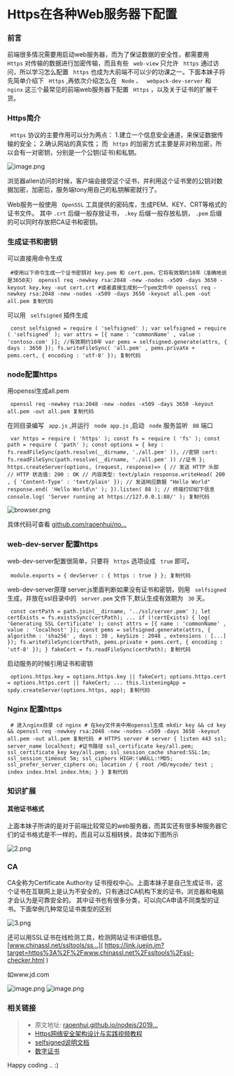 # Https在各种Web服务器下配置 #

### 前言 ###

前端很多情况需要用启动web服务器，而为了保证数据的安全性，都需要用 ` Https` 对传输的数据进行加密传输，而且有些 ` web-view` 只允许 ` https` 通过访问，所以学习怎么配置 ` https` 也成为大前端不可以少的功课之一。下面本妹子将先简单介绍下 ` Https` ,再依次介绍怎么在 ` Node` 、 ` webpack-dev-server` 和 ` nginx` 这三个最常见的前端web服务器下配置 ` Https` ，以及关于证书的扩展干货。

### Https简介 ###

` Https` 协议的主要作用可以分为两点： 1.建立一个信息安全通道，来保证数据传输的安全； 2.确认网站的真实性； 而 ` https` 的加密方式主要是非对称加密，所以会有一对密钥，分别是一个公钥(证书)和私钥。

![image.png](https://user-gold-cdn.xitu.io/2019/6/5/16b23380480f170d?imageView2/0/w/1280/h/960/ignore-error/1)

浏览器allen访问的时候，客户端会接受这个证书，并利用这个证书里的公钥对数据加密，加密后，服务端tony用自己的私钥解密就行了。

Web服务一般使用 ` OpenSSL` 工具提供的密码库，生成PEM、KEY、CRT等格式的证书文件。 其中 `.crt` 后缀一般存放证书， `.key` 后缀一般存放私钥， `.pem` 后缀的可以同时存放把CA证书和密钥。

### 生成证书和密钥 ###

可以直接用命令生成

` #使用以下命令生成一个证书密钥对 key.pem 和 cert.pem，它将有效期约10年（准确地说是3650天） openssl req -newkey rsa:2048 -new -nodes -x509 -days 3650 -keyout key.key -out cert.crt #或者直接生成到一个pem文件中 openssl req -newkey rsa:2048 -new -nodes -x509 -days 3650 -keyout all.pem -out all.pem 复制代码`

可以用 ` selfsigned` 插件生成

` const selfsigned = require ( 'selfsigned' ); var selfsigned = require ( 'selfsigned' ); var attrs = [{ name : 'commonName' , value : 'contoso.com' }]; //有效期约10年 var pems = selfsigned.generate(attrs, { days : 3650 }); fs.writeFileSync( 'all.pem' , pems.private + pems.cert, { encoding : 'utf-8' }); 复制代码`

### node配置https ###

用openssl生成all.pem

` openssl req -newkey rsa:2048 -new -nodes -x509 -days 3650 -keyout all.pem -out all.pem 复制代码`

在同目录编写 ` app.js` ,并运行 ` node app.js` ,启动 ` node` 服务监听 ` 88` 端口

` var https = require ( 'https' ); const fs = require ( 'fs' ); const path = require ( 'path' ); const options = { key : fs.readFileSync(path.resolve(__dirname, './all.pem' )), //密钥 cert: fs.readFileSync(path.resolve(__dirname, './all.pem' )) //证书 }; https.createServer(options, (request, response)=> { // 发送 HTTP 头部 // HTTP 状态值: 200 : OK // 内容类型: text/plain response.writeHead( 200 , { 'Content-Type' : 'text/plain' }); // 发送响应数据 "Hello World" response.end( 'Hello World\n' ); }).listen( 88 ); // 终端打印如下信息 console.log( 'Server running at https://127.0.0.1:88/' ); 复制代码`

![browser.png](https://user-gold-cdn.xitu.io/2019/6/5/16b2338049e64cf1?imageView2/0/w/1280/h/960/ignore-error/1)

具体代码可查看 [github.com/raoenhui/no…]( https://link.juejin.im?target=https%3A%2F%2Fgithub.com%2Fraoenhui%2Fnode-https.git )

### web-dev-server 配置https ###

web-dev-server配置很简单，只要将 ` https` 选项设成 ` true` 即可。

` module.exports = { devServer : { https : true } }; 复制代码`

web-dev-server原理 server.js里面判断如果没有证书和密钥，则用 ` selfsigned` 生成，并放在ssl目录中的 ` server.pem` 文件下,默认生成有效期为 ` 30` 天。

` const certPath = path.join(__dirname, '../ssl/server.pem' ); let certExists = fs.existsSync(certPath); ... if (!certExists) { log( 'Generating SSL Certificate' ); const attrs = [{ name : 'commonName' , value : 'localhost' }]; const pems = selfsigned.generate(attrs, { algorithm : 'sha256' , days : 30 , keySize : 2048 , extensions : [...] }); fs.writeFileSync(certPath, pems.private + pems.cert, { encoding : 'utf-8' }); } fakeCert = fs.readFileSync(certPath); 复制代码`

启动服务的时候引用证书和密钥

` options.https.key = options.https.key || fakeCert; options.https.cert = options.https.cert || fakeCert; ... this.listeningApp = spdy.createServer(options.https, app); 复制代码`

### Nginx 配置https ###

` # 进入nginx目录 cd nginx # 在key文件夹中用openssl生成 mkdir key && cd key && openssl req -newkey rsa:2048 -new -nodes -x509 -days 3650 -keyout all.pem -out all.pem 复制代码` ` # HTTPS server # server { listen 443 ssl; server_name localhost; #证书路径 ssl_certificate key/all.pem; ssl_certificate_key key/all.pem; ssl_session_cache shared:SSL:1m; ssl_session_timeout 5m; ssl_ciphers HIGH:!aNULL:!MD5; ssl_prefer_server_ciphers on; location / { root /HD/mycode/ test ; index index.html index.htm; } } 复制代码`

### 知识扩展 ###

#### 其他证书格式 ####

上面本妹子所讲的是对于前端比较常见的web服务器，而其实还有很多种服务器它们的证书格式是不一样的，而且可以互相转换，具体如下图所示

![2.png](https://user-gold-cdn.xitu.io/2019/6/5/16b23381f71d0e4c?imageView2/0/w/1280/h/960/ignore-error/1)

### CA ###

CA全称为Certificate Authority 证书授权中心。上面本妹子是自己生成证书，这个证书在互联网上是认为不安全的。只有通过CA机构下发的证书，浏览器和电脑才会认为是可靠安全的。 其中证书也有很多分类，可以向CA申请不同类型的证书。下面举例几种常见证书类型的区别

![3.png](https://user-gold-cdn.xitu.io/2019/6/5/16b233804d15aab5?imageView2/0/w/1280/h/960/ignore-error/1)

还可以用SSL证书在线检测工具，检测网站证书详细信息。 [www.chinassl.net/ssltools/ss…]( https://link.juejin.im?target=https%3A%2F%2Fwww.chinassl.net%2Fssltools%2Fssl-checker.html )

如www.jd.com

![image.png](https://user-gold-cdn.xitu.io/2019/6/5/16b233804ce9eb17?imageView2/0/w/1280/h/960/ignore-error/1) ![image.png](https://user-gold-cdn.xitu.io/2019/6/5/16b233808af118c2?imageView2/0/w/1280/h/960/ignore-error/1)

### 相关链接 ###

> 
> 
> 
> * 原文地址: [raoenhui.github.io/nodejs/2019…](
> https://link.juejin.im?target=https%3A%2F%2Fraoenhui.github.io%2Fnodejs%2F2019%2F06%2F04%2Fhttps%2F
> )
> * [Https网络安全架构设计与实践视频教程](
> https://link.juejin.im?target=https%3A%2F%2Fstudy.163.com%2Fcourse%2FcourseLearn.htm%3FcourseId%3D1209189811%23%2Flearn%2Flive%3FlessonId%3D1278788317%26amp%3BcourseId%3D1209189811
> )
> * [selfsigned说明文档](
> https://link.juejin.im?target=https%3A%2F%2Fwww.npmjs.com%2Fpackage%2Fselfsigned
> )
> * [数字证书](
> https://link.juejin.im?target=https%3A%2F%2Fwww.jianshu.com%2Fp%2F42bf7c4d6ab8
> )
> 
> 
> 

Happy coding .. :)